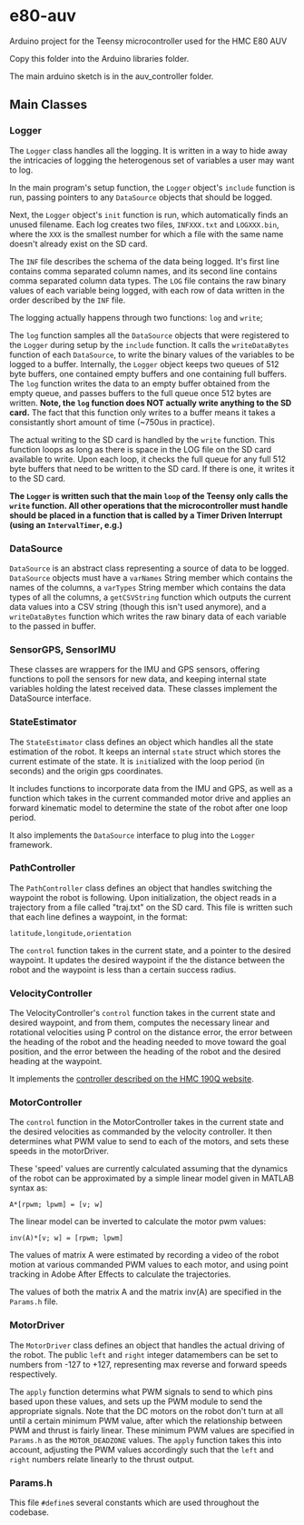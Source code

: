 # e80-auv
Arduino project for the Teensy microcontroller used for the HMC E80 AUV

Copy this folder into the Arduino libraries folder.

The main arduino sketch is in the auv_controller folder.


## Main Classes

### Logger

The `Logger` class handles all the logging. It is written in a way to hide away the intricacies of logging the heterogenous set of variables a user may want to log.

In the main program's setup function, the `Logger` object's `include` function is run, passing pointers to any `DataSource` objects that should be logged. 

Next, the `Logger` object's `init` function is run, which automatically finds an unused filename. Each log creates two files, `INFXXX.txt` and `LOGXXX.bin`, where the `XXX` is the smallest number for which a file with the same name doesn't already exist on the SD card. 

The `INF` file describes the schema of the data being logged. It's first line contains comma separated column names, and its second line contains comma separated column data types. The `LOG` file contains the raw binary values of each variable being logged, with each row of data written in the order described by the `INF` file.

The logging actually happens through two functions: `log` and `write`;

The `log` function samples all the `DataSource` objects that were registered to the `Logger` during setup by the `include` function. It calls the `writeDataBytes` function of each `DataSource`, to write the binary values of the variables to be logged to a buffer. Internally, the `Logger` object keeps two queues of 512 byte buffers, one contained empty buffers and one containing full buffers. The `log` function writes the data to an empty buffer obtained from the empty queue, and passes buffers to the full queue once 512 bytes are written. **Note, the `log` function does NOT actually write anything to the SD card.** The fact that this function only writes to a buffer means it takes a consistantly short amount of time (~750us in practice).

The actual writing to the SD card is handled by the `write` function. This function loops as long as there is space in the LOG file on the SD card available to write. Upon each loop, it checks the full queue for any full 512 byte buffers that need to be written to the SD card. If there is one, it writes it to the SD card. 

**The `Logger` is written such that the main `loop` of the Teensy only calls the `write` function. All other operations that the microcontroller must handle should be placed in a function that is called by a Timer Driven Interrupt (using an `IntervalTimer`, e.g.)** 


### DataSource

`DataSource` is an abstract class representing a source of data to be logged. `DataSource` objects must have a `varNames` String member which contains the names of the columns, a `varTypes` String member which contains the data types of all the columns, a `getCSVString` function which outputs the current data values into a CSV string (though this isn't used anymore), and a `writeDataBytes` function which writes the raw binary data of each variable to the passed in buffer.

### SensorGPS, SensorIMU

These classes are wrappers for the IMU and GPS sensors, offering functions to poll the sensors for new data, and keeping internal state variables holding the latest received data. These classes implement the DataSource interface.

### StateEstimator

The `StateEstimator` class defines an object which handles all the state estimation of the robot. It keeps an internal `state` struct which stores the current estimate of the state. It is `init`ialized with the loop period (in seconds) and the origin gps coordinates.

It includes functions to incorporate data from the IMU and GPS, as well as a function which takes in the current commanded motor drive and applies an forward kinematic model to determine the state of the robot after one loop period.

It also implements the `DataSource` interface to plug into the `Logger` framework.

### PathController

The `PathController` class defines an object that handles switching the waypoint the robot is following. Upon initialization, the object reads in a trajectory from a file called "traj.txt" on the SD card. This file is written such that each line defines a waypoint, in the format:

```
latitude,longitude,orientation
```

The `control` function takes in the current state, and a pointer to the desired waypoint. It updates the desired waypoint if the the distance between the robot and the waypoint is less than a certain success radius.

### VelocityController

The VelocityController's `control` function takes in the current state and desired waypoint, and from them, computes the necessary linear and rotational velocities using P control on the distance error, the error between the heading of the robot and the heading needed to move toward the goal position, and the error between the heading of the robot and the desired heading at the waypoint.

It implements the [controller described on the HMC 190Q website](https://www.hmc.edu/lair/E190Q/E190Q-Lecture04-PointTracking.pdf). 

### MotorController

The `control` function in the MotorController takes in the current state and the desired velocities as commanded by the velocity controller. It then determines what PWM value to send to each of the motors, and sets these speeds in the motorDriver.

These 'speed' values are currently calculated assuming that the dynamics of the robot can be approximated by a simple linear model given in MATLAB syntax as:
```
A*[rpwm; lpwm] = [v; w]
```
The linear model can be inverted to calculate the motor pwm values:
```
inv(A)*[v; w] = [rpwm; lpwm]
```

The values of matrix A were estimated by recording a video of the robot motion at various commanded PWM values to each motor, and using point tracking in Adobe After Effects to calculate the trajectories.

The values of both the matrix A and the matrix inv(A) are specified in the `Params.h` file.

### MotorDriver

The `MotorDriver` class defines an object that handles the actual driving of the robot. The public `left` and `right` integer datamembers can be set to numbers from -127 to +127, representing max reverse and forward speeds respectively.

The `apply` function determins what PWM signals to send to which pins based upon these values, and sets up the PWM module to send the appropriate signals. Note that the DC motors on the robot don't turn at all until a certain minimum PWM value, after which the relationship between PWM and thrust is fairly linear. These minimum PWM values are specified in `Params.h` as the `MOTOR_DEADZONE` values. The `apply` function takes this into account, adjusting the PWM values accordingly such that the `left` and `right` numbers relate linearly to the thrust output.

### Params.h

This file `#define`s several constants which are used throughout the codebase.